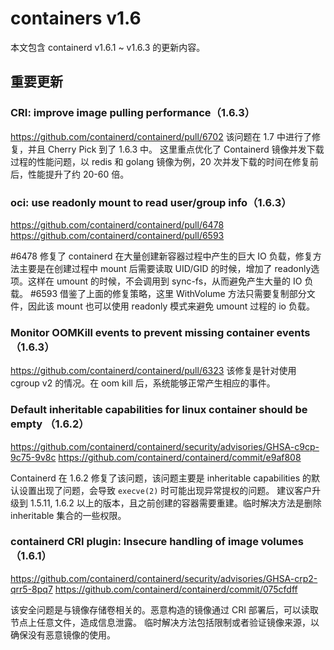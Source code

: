 # containers v1.6

本文包含 containerd v1.6.1 ~ v1.6.3 的更新内容。

## 重要更新

### CRI: improve image pulling performance（1.6.3）

https://github.com/containerd/containerd/pull/6702
该问题在 1.7 中进行了修复，并且 Cherry Pick 到了 1.6.3 中。
这里重点优化了 Containerd 镜像并发下载过程的性能问题，以 redis 和 golang 镜像为例，20 次并发下载的时间在修复前后，性能提升了约 20-60 倍。



### oci: use readonly mount to read user/group info（1.6.3）
 
https://github.com/containerd/containerd/pull/6478
https://github.com/containerd/containerd/pull/6593

#6478 修复了 containerd 在大量创建新容器过程中产生的巨大 IO 负载，修复方法主要是在创建过程中 mount 后需要读取 UID/GID 的时候，增加了 readonly选项。这样在 umount 的时候，不会调用到 sync-fs，从而避免产生大量的 IO 负载。
#6593 借鉴了上面的修复策略，这里 WithVolume 方法只需要复制部分文件，因此该 mount 也可以使用 readonly 模式来避免 umount 过程的 io 负载。


### Monitor OOMKill events to prevent missing container events （1.6.3）

https://github.com/containerd/containerd/pull/6323
该修复是针对使用 cgroup v2 的情况。在 oom kill 后，系统能够正常产生相应的事件。


### Default inheritable capabilities for linux container should be empty （1.6.2）

https://github.com/containerd/containerd/security/advisories/GHSA-c9cp-9c75-9v8c
https://github.com/containerd/containerd/commit/e9af808

Containerd 在 1.6.2 修复了该问题，该问题主要是 inheritable capabilities 的默认设置出现了问题，会导致 `execve(2)` 时可能出现异常提权的问题。
建议客户升级到 1.5.11, 1.6.2 以上的版本，且之前创建的容器需要重建。临时解决方法是删除 inheritable 集合的一些权限。


### containerd CRI plugin: Insecure handling of image volumes （1.6.1）

https://github.com/containerd/containerd/security/advisories/GHSA-crp2-qrr5-8pq7
https://github.com/containerd/containerd/commit/075cfdff

该安全问题是与镜像存储卷相关的。恶意构造的镜像通过 CRI 部署后，可以读取节点上任意文件，造成信息泄露。
临时解决方法包括限制或者验证镜像来源，以确保没有恶意镜像的使用。